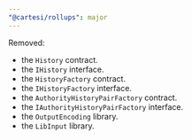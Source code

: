 ```yaml
---
"@cartesi/rollups": major
---
```


Removed:

-   the `History` contract.
-   the `IHistory` interface.
-   the `HistoryFactory` contract.
-   the `IHistoryFactory` interface.
-   the `AuthorityHistoryPairFactory` contract.
-   the `IAuthorityHistoryPairFactory` interface.
-   the `OutputEncoding` library.
-   the `LibInput` library.
